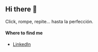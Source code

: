 ## Hi there 👋

<!--
**BeuMoshehQA/BeuMoshehQA** is a ✨ _special_ ✨ repository because its `README.md` (this file) appears on your GitHub profile. -->

Click, rompe, repite… hasta la perfección.

#### Where to find me

- [LinkedIn](https://www.linkedin.com/in/beumoshehqa/)
